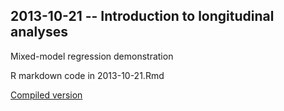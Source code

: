 ## 2013-10-21 -- Introduction to longitudinal analyses

Mixed-model regression demonstration

R markdown code in 2013-10-21.Rmd

[Compiled version](http://rpubs.com/abz/10584)
